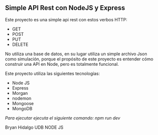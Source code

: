 ## Simple API Rest con NodeJS y Express

Este proyecto es una simple api rest con estos verbos HTTP:
+ GET
+ POST
+ PUT
+ DELETE

No utiliza una base de datos, en su lugar utiliza un simple archivo Json como simulación, porque el propósito de este proyecto es entender cómo construir una API en Node, pero es totalmente funcional.

Este proyecto utiliza las siguientes tecnologías:

+ Node JS
+ Express
+ Morgan
+ nodemon
+ Mongoose
+ MongoDB

*Para ejecutar ejecuta el siguiente comando: npm run dev*

Bryan Hidalgo UDB NODE JS
